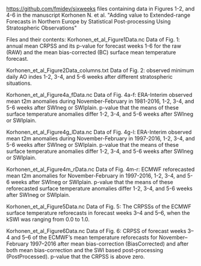 https://github.com/fmidev/sixweeks
files containing data in Figures 1-2, and 4-6 in the manuscript Korhonen N. et al. 
"Adding value to Extended-range Forecasts in Northern Europe by Statistical Post-processing Using Stratospheric Observations"

Files and their contents:
Korhonen_et_al_Figure1Data.nc
Data of Fig. 1: annual mean CRPSS and its p-value for forecast weeks 1-6 for the raw (RAW) 
and the mean bias-corrected (BC) surface mean temperature forecast.

Korhonen_et_al_Figure2Data_columns.txt
Data of Fig. 2: observed minimum daily AO indes 1-2, 3-4, and 5-6 weeks after different stratospheric situations.

Korhonen_et_al_Figure4a_fData.nc
Data of Fig. 4a-f:
ERA-Interim observed mean t2m anomalies during November-February in 1981-2016, 1-2, 3-4, and 5-6 weeks after SWIneg or SWIplain.
p-value that the means of these surface temperature anomalies differ 1-2, 3-4, and 5-6 weeks after SWIneg or SWIplain.

Korhonen_et_al_Figure4g_lData.nc
Data of Fig. 4g-l:
ERA-Interim observed mean t2m anomalies during November-February in 1997-2016, 1-2, 3-4, and 5-6 weeks after SWIneg or SWIplain.
p-value that the means of these surface temperature anomalies differ 1-2, 3-4, and 5-6 weeks after SWIneg or SWIplain.

Korhonen_et_al_Figure4m_rData.nc
Data of Fig. 4m-r:
ECMWF reforecasted mean t2m anomalies for November-February in 1997-2016, 1-2, 3-4, and 5-6 weeks after SWIneg or SWIplain.
p-value that the means of these reforecasted surface temperature anomalies differ 1-2, 3-4, and 5-6 weeks after SWIneg or SWIplain.

Korhonen_et_al_Figure5Data.nc
Data of Fig. 5: The CRPSSs of the ECMWF surface temperature reforecasts in forecast weeks 3–4  and 5–6, 
when the kSWI was ranging from 0.0 to 1.0.

Korhonen_et_al_Figure6Data.nc
Data of Fig. 6:
CRPSS of forecast weeks 3–4 and 5–6 of the ECMWF’s mean temperature reforecasts for November–February 1997–2016 
after mean bias-correction (BiasCorrected) and after both mean bias-correction and the SWI based post-processing (PostProcessed).
p-value that the CRPSS is above zero.


